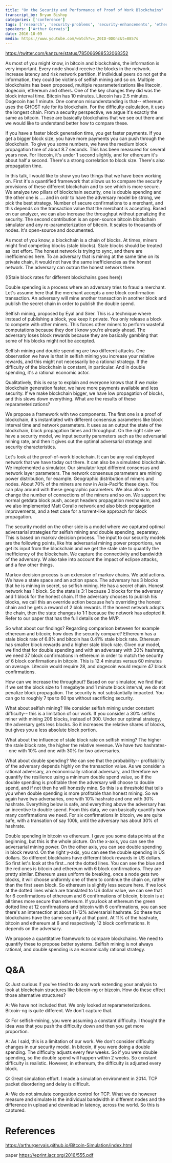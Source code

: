 ```yaml
---
title: "On the Security and Performance of Proof of Work Blockchains"
transcript_by: Bryan Bishop
categories: ['conference']
tags: ['research', 'security-problems', 'security-enhancements', 'ethereum']
speakers: ['Arthur Gervais']
date: 2016-10-09
media: https://www.youtube.com/watch?v=_Z0ID-0DOnc&t=8857s
---
```

<https://twitter.com/kanzure/status/785066988532068352>

As most of you might know, in bitcoin and blockchains, the information is very important. Every node should receive the blocks in the network. Increase latency and risk network partition. If individual peers do not get the information, they could be victims of selfish mining and so on. Multiple blockchains has been proposed, multiple reparameterizations like litecoin, dogecoin, ethereum and others. One of the key changes they did was the block interval time. Bitcoin has 10 minutes. Litecoin has 2.5 minutes. Dogecoin has 1 minute. One common misunderstanding is that-- ethereum uses the GHOST rule for its blockchain. For the difficulty calculation, it uses the longest chain. From a security perspective, we argue it's exactly the same as bitcoin. These are basically blockchains that we see out there and we would like to understand better how to compare these.

If you have a faster block generation time, you get faster payments. If you get a bigger block size, you have more payments you can push through the blockchain. To give you some numbers, we have the medium block propagation time of about 8.7 seconds. This has been measured for several years now. For litecoin, it's under 1 second slightly, and for ethereum it's about half a second. There's a strong correlation to block size. There's also propagation time.

In this talk, I would like to show you two things that we have been working on. First it's a quantified framework that allows us to compare the security provisions of these different blockchain and to see which is more secure. We analyze two pillars of blockchain security, one is double spending and the other one is .... and in ordr to have the adversary model be strong, we pick the best strategy. Number of secure confirmations to a merchant, and this depends on the transaction value that the merchant is accepting. Based on our analyzer, we can also increase the throughput without penalizing the security. The second contribution is an open-source bitcoin blockchain simulator and any re-parameterization of bitcoin. It scales to thousands of nodes. It's open-source and documented.

As most of you know, a blockchain is a chain of blocks. At times, miners might find competing blocks (stale blocks). Stale blocks should be treated as lost effort. The honest network is trying to sync, and there are inefficiencies here. To an adversary that is mining at the same time on its private chain, it would not have the same inefficiencies as the honest network. The adversary can outrun the honest network there.

((Stale block rates for different blockchains goes here))

Double spending is a process where an adversary tries to fraud a merchant. Let's assume here that the merchant accepts a one block confirmation transaction. An adversary will mine another transaction in another block and publish the secret chain in order to publish the double spend.

Selfish mining, proposed by Eyal and Sirer. This is a technique where instead of publishing a block, you keep it private. You only release a block to compete with other miners. This forces other miners to perform wasteful computations because they don't know you're already ahead. The adversary loses block rewards because they are basically gambling that some of his blocks might not be accepted.

Selfish mining and double spending are two different attacks. One observation we have is that in selfish mining you increase your relative rewards, and this might not necessarily be a rational strategy. If the difficulty of the blockchain is constant, in particular. And in double spending, it's a rational economic actor.

Qualitatively, this is easy to explain and everyone knows that if we make blockchain generation faster, we have more payments available and less security. If we make blockchain bigger, we have low propagation of blocks, and this slows down everything. What are the results of these reparameterizations?

We propose a framework with two components. The first one is a proof of blockchain, it's instantiated with different consensus parameters like block interval time and network parameters. It uses as an output the state of the blockchain, block propagation times and throughput. On the right side we have a security model, we input security parameters such as the adversarial mining rate, and then it gives out the optimal adversarial strategy and security characteristics.

Let's look at the proof-of-work blockchain. It can be any real deployed network that we have today out there. It can also be a simulated blockchain. We implemented a simulator. Our simulator kept different consensus and network layer parameters. The network consensus parameters are mining power distribution, for example. Geographic distribution of miners and nodes. About 70% of the miners are now in Asia-Pacific these days. You can play around with these geographic parameters. We also allow to change the number of connections of the miners and so on. We support the normal getdata block push, accept headers propagation mechanism, and we also implemented Matt Corallo network and also block propagation improvements, and a test case for a torrent-like approach for block propagation.

The security model on the other side is a model where we captured optimal adversarial strategies for selfish mining and double spending, separatey. This is based on markov decision process. The input to our security models are the following points, like hte adversarial mining power proportions, we get its input from the blockchain and we get the stale rate to quantify the inefficiency of the blockchain. We capture the connectivity and bandwidth of the adversary. W also take into account the impact of eclipse attacks, and a few other things.

Markov decision process is an extension of markov chains. We add actions. We have a state space and an action space. The adversary has 3 blocks that he is mining in secret, so selfish mining. He has a secret chain. Honest network has 1 block. So the state is 3:1 because 3 blocks for the adversary and 1 block for the honest chain. If the adversary chooses to publish his blocks, we call this an override action because he's overriding the honest chain and he gets a reward of 2 blok rewards. If the honest network adopts the chain, then the state changes to 1:1 because the network has adopted it. Refer to our paper that has the full details on the MVP.

So what about our findings? Regarding comparison between for example ethereum and bitcoin; how does the security compare? Ethereum has a stale block rate of 6.8% and bitcoin has 0.41% stale block rate. Ethereum has smaller block rewards and a higher stale block rate. Given our model, we find that for double spending and with an adversary with 30% hashrate, we need 37 block confirmations in ethereum in order to match the security of 6 block confirmations in bitcoin. This is 12.4 minutes versus 60 minutes on average. Litecoin would require 28, and dogecoin would require 47 block confirmations.

How can we increase the throughput? Based on our simulator, we find that if we set the block size to 1 megabyte and 1 minute block interval, we do not penalize block propagation. The security is not substantially impacted. You can go to roughly 7 tps to 60 tps without sacrificing security.

What about selfish mining? We consider selfish mining under constant difficulty-- this is a limitation of our work. If you consider a 30% selfihs miner with mining 209 blocks, instead of 300. Under our optimal strategy, the adversary gets less blocks. So it increases the relative shares of blocks, but gives you a less absolute block portion.

What about the influence of stale block rate on selfish mining? The higher the stale block rate, the higher the relative revenue. We have two hashrates-- one with 10% and one with 30% for two adversaries.

What about double spending? We can see that the probability-- profitability of the adversary depends highly on the transaction value. As we consider a rational adversary, an economically rational adversary, and therefore we quantify the resilience using a minimum double spend value, so if the double spending is profitable then the adversary will choose to double spend, and if not then he will honestly mine. So this is a threshold that tells you when double spending is more profitable than honest mining. So we again have two adversaries, one with 10% hashrate and one with 30% hashrate. Everything below is safe, and everything above the adversary has an incentive to double spend. From this data, we can basically quantify how many confirmations we need. For six confirmations in bitcoin, we are quite safe, with a transation of say 100k, until the adversary has about 30% of hashrate.

Double spending in bitcoin vs ethereum. I gave you some data points at the beginning, but this is the whole picture. On the x-axis, you can see the adversarial mining power. On the other axis, you can see double spending in block reward. On the right y-axis, you can see the double spending in US dollars. So different blockhains have different block rewards in US dollars. So first let's look at the first...not the dotted lines. You can see the blue and the red ones is bitcoin and ethereum with 6 block confirmations. They are pretty similar. Ethereum uses uniform tie breaking, once a node gets two blocks, it will choose uniformly one of them to continue the chain on, rather than the first seen block. So ethereum is slightly less secure here. If we look at the dotted lines which are translated to US dollar value, we can see that for 6 confirmations of ethereum and 6 confirmations of bitcoin, bitcoin is at all times more secure than ethereum. If you look at ethereum the green dotted line at 12 confirmations and bitcoin with 6 confirmations, you can see there's an intersection at about 11-12% adversarial hashrate. So these two blockchains have the same security at that point. At 11% of the hashrate, bitcoin and ethereum at 6 and respectively 12 block confirmations. It depends on the adversary.

We propose a quantitative framework to compare blockchains. We need to quantify these to propose better systems. Selfish mining is not always rational, and double spending is an economically rational strategy.

# Q&A

Q: Just curious if you've tried to do any work extending your analysis to look at blockchain structures like bitcoin-ng or bizcoin. How do these effect those alternative structures?

A: We have not included that. We only looked at reparameterizations. Bitcoin-ng is quite different. We don't capture that.

Q: For selfish-mining, you were assuming a constant difficulty. I thought the idea was that you push the difficulty down and then you get more proportion.

A: As I said, this is a limitation of our work. We don't consider difficulty changes in our security model. In bitcoin, if you were doing a double spending. The difficulty adjusts every few weeks. So if you were double spending, so the double spend will happen within 2 weeks. So constant difficulty is realistic. However, in ethereum, the difficulty is adjusted every block.

Q: Great simulation effort. I made a simulation environment in 2014. TCP packet disordering and delay is difficult.

A: We do not simulate congestion control for TCP. What we do however measure and simulate is the individual bandwidth in different nodes and the difference in upload and download in latency, across the world. So this is captured.

# References

<https://arthurgervais.github.io/Bitcoin-Simulation/index.html>

paper <https://eprint.iacr.org/2016/555.pdf>

